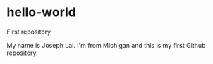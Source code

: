 # hello-world
First repository

My name is Joseph Lai. I'm from Michigan and this is my first Github repository.
